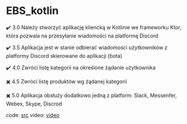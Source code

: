 # EBS_kotlin

:heavy_check_mark: 3.0 Należy stworzyć aplikację kliencką w Kotlinie we frameworku Ktor, 
    która pozwala na przesyłanie wiadomości na platformę Discord
    
:heavy_check_mark: 3.5 Aplikacja jest w stanie odbierać wiadomości użytkowników z
    platformy Discord skierowane do aplikacji (bota)
    
:heavy_check_mark: 4.0 Zwróci listę kategorii na określone żądanie użytkownika

:heavy_multiplication_x: 4.5 Zwróci listę produktów wg żądanej kategorii

:heavy_multiplication_x: 5.0 Aplikacja obsłuży dodatkowo jedną z platform: Slack, Messenfer, Webex, Skype, Discrod

code: [src](https://github.com/ChristianCitterio/EBS_kotlin/tree/main/src/main/kotlin)
video: [video](https://www.youtube.com/watch?v=5HwcFYiU868)
